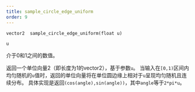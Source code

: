 ```yaml
---
title: sample_circle_edge_uniform
order: 9
---
```

`vector2  sample_circle_edge_uniform(float u)`

`u`

介于0和1之间的数值。

返回一个单位向量2（即长度为1的vector2），基于参数`u`。
当输入在`[0,1)`区间内均匀随机的`u`值时，返回的单位向量将在单位圆边缘上相对于`u`呈现均匀随机且连续分布。
具体实现是返回`(cos(angle),sin(angle))`，其中`angle`等于`2*pi*u`。